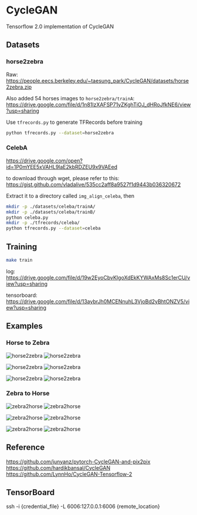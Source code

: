 # CycleGAN

Tensorflow 2.0 implementation of CycleGAN

## Datasets

### horse2zebra

Raw: https://people.eecs.berkeley.edu/~taesung_park/CycleGAN/datasets/horse2zebra.zip

Also added 54 horses images to `horse2zebra/trainA`: https://drive.google.com/file/d/1n81lzXAFSP71yZKghTiOJ_dHRoJfkNE6/view?usp=sharing

Use `tfrecords.py` to generate TFRecords before training
```bash
python tfrecords.py --dataset=horse2zebra
```

### CelebA

https://drive.google.com/open?id=1P0mYEE5xVAHL9laE2kbRDZEU9x9VAEed

to download through wget, please refer to this:
https://gist.github.com/vladalive/535cc2aff8a9527f1d9443b036320672

Extract it to a directory called `img_align_celeba`, then
```bash
mkdir -p ./datasets/celeba/trainA/
mkdir -p ./datasets/celeba/trainB/
python celeba.py
mkdir -p ./tfrecords/celeba/
python tfrecords.py --dataset=celeba
```
## Training

```bash
make train
```

log: https://drive.google.com/file/d/19w2EyoCbvKIgoXdEkKYWAxMs8Sc1erCU/view?usp=sharing

tensorboard: https://drive.google.com/file/d/13aybrJh0MCENnuhL3VjoBd2yBhtONZV5/view?usp=sharing

## Examples

### Horse to Zebra

![horse2zebra](samples_good/a2b_2_original.JPEG)
![horse2zebra](samples_good/a2b_2_generated.JPEG)

![horse2zebra](samples_good/a2b_30_original.JPEG)
![horse2zebra](samples_good/a2b_30_generated.JPEG)

![horse2zebra](samples_good/a2b_118_original.JPEG)
![horse2zebra](samples_good/a2b_118_generated.JPEG)

 ### Zebra to Horse

![zebra2horse](samples_good/b2a_27_original.JPEG)
![zebra2horse](samples_good/b2a_27_generated.JPEG)

![zebra2horse](samples_good/b2a_58_original.JPEG)
![zebra2horse](samples_good/b2a_58_generated.JPEG)

![zebra2horse](samples_good/b2a_95_original.JPEG)
![zebra2horse](samples_good/b2a_95_generated.JPEG)

## Reference

https://github.com/junyanz/pytorch-CycleGAN-and-pix2pix
https://github.com/hardikbansal/CycleGAN
https://github.com/LynnHo/CycleGAN-Tensorflow-2

## TensorBoard

ssh -i {credential_file} -L 6006:127.0.0.1:6006 {remote_location} 